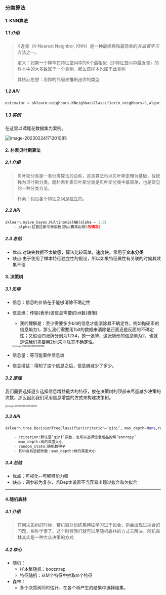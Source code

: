### 分类算法



#### 1. KNN算法

##### 1.1 介绍

> K近邻（K-Nearest Neighbor, KNN）是一种最经典和最简单的*有监督学习*方法之一。
>
> 定义：如果一个样本在特征空间中的K个最相似（即特征空间中最近邻）的样本中的大多数属于一个类别，那么该样本也属于此类别
>
> 其核心思想：用你的邻居来推断出你的类型

##### 1.2 API

```python
estimator = sklearn.neighbors.KNeighbarsClassifier(n_neighbors=5,algorithm='auto')
```

##### 1.3 实例

在这里以鸢尾花数据集为案例。

![image-20230224171201085](https://saladday-figure-bed.oss-cn-chengdu.aliyuncs.com/img/image-20230224171201085.png)





#### 2. 朴素贝叶斯算法

##### 2.1 介绍

> 贝叶斯分类是一类分类算法的总称，这类算法均以贝叶斯定理为基础，故统称为贝叶斯分类。而朴素朴素贝叶斯分类是贝叶斯分类中最简单，也是常见的一种分类方法。
>
> 朴素：假设各个特征之间是独立的。

##### 2.2 API

```python
sklearn.naive_bayes.MultinomialNB(alpha = 1.0)
	- alpha:拉普拉斯平滑系数(防止概率出现0的情况)
```

##### 2.3 总结

- 优点:对缺失数据不太敏感，算法比较简单，速度快。常用于**文本分类**
- 缺点:由于使用了样本特征独立性的假设，所以如果特征属性有关联的时候其效果不佳 



#### 3. 决策树

##### 3.1 先导

- 信息：信息的价值在于能够消除不确定性

- 信息熵：传输(表示)该信息需要的bit数(极限)

  - 我的理解是：至少需要多少bit的信息才能消除其不确定性，例如抛硬币的信息熵为1，那么我们需要用1bit的数据来消除是正面还是反面的不确定性；又假设四张牌分别为1234，摸一张牌，这张牌形的信息熵为2，也就是说我们需要用2bit来消除其不确定性。

  <img src="https://saladday-figure-bed.oss-cn-chengdu.aliyuncs.com/img/image-20230228162029896.png" alt="image-20230228162029896" style="zoom:50%;" />

- 信息量：等可能事件信息熵

- 信息增益：得知了这个信息之后，信息熵减少了多少。

##### 3.2 原理

我们需要选择逐步选择信息增益最大的特征，放在决策树的顶部来尽量减少决策的次数，那么因此我们采用信息增益的方式来构建决策树。

<img src="https://saladday-figure-bed.oss-cn-chengdu.aliyuncs.com/img/image-20230228162539256.png" alt="image-20230228162539256" style="zoom:50%;" />

##### 3.3 API

```python
sklearn.tree.DecisionTreeClassifier(criterion=’gini’, max_depth=None,random_state=None)

	- criterion:默认是’gini’系数，也可以选择信息增益的熵’entropy’
	- max_depth:树的深度大小
	- random_state:随机数种子
	- 其中会有些超参数：max_depth:树的深度大小


```

##### 3.4 总结

- 优点：可视化--可解释能力强
- 缺点：调参较为复杂，若Depth设置不当容易出现过拟合和欠拟合

---







#### 4.随机森林

##### 4.1 介绍

> 在用决策树的时候，若机器对训练集特征学习过于拟合，则会出现过拟合的问题，俗称学傻了。这个时候我们就可以用随机森林的方式去解决，随机森林其实是一种大众决策的方式

##### 4.2 核心

- 随机：
  - 样本集随机：bootstrap
  - 特征随机：从M个特征中抽取m个特征
- 森林：
  - 多个决策树同时估计，在各个树产生的结果中选择结果。

